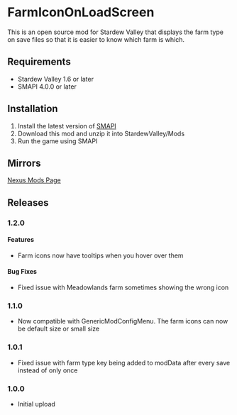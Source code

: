 # FarmIconOnLoadScreen
This is an open source mod for Stardew Valley that displays the farm type on save files so that it is easier to know which farm is which.

## Requirements
- Stardew Valley 1.6 or later
- SMAPI 4.0.0 or later

## Installation
1. Install the latest version of [SMAPI](https://www.nexusmods.com/stardewvalley/mods/2400)
2. Download this mod and unzip it into StardewValley/Mods
3. Run the game using SMAPI

## Mirrors
[Nexus Mods Page](https://www.nexusmods.com/stardewvalley/mods/24344)

## Releases
### 1.2.0
#### Features
- Farm icons now have tooltips when you hover over them
#### Bug Fixes
- Fixed issue with Meadowlands farm sometimes showing the wrong icon

### 1.1.0
- Now compatible with GenericModConfigMenu. The farm icons can now be default size or small size

### 1.0.1
- Fixed issue with farm type key being added to modData after every save instead of only once

### 1.0.0
- Initial upload


